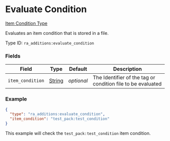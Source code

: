 # Evaluate Condition
[Item Condition Type](../item_condition_types.md)

Evaluates an item condition that is stored in a file.

Type ID: `ra_additions:evaluate_condition`
### Fields
Field | Type | Default | Description
------|------|---------|-------------
`item_condition` | [String](../data_types/string.md) | _optional_ | The Identifier of the tag or condition file to be evaluated

### Example
```json
{
  "type": "ra_additions:evaluate_condition",
  "item_condition": "test_pack:test_condition"
}
```
This example will check the `test_pack:test_condition` item condition.
